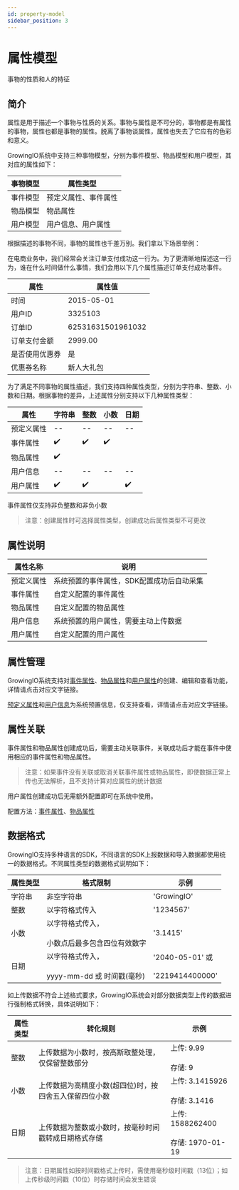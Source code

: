 ```yaml
---
id: property-model
sidebar_position: 3 
---
```


# 属性模型

事物的性质和人的特征

## 简介[](#jian-jie)

属性是用于描述一个事物与性质的关系。事物与属性是不可分的，事物都是有属性的事物，属性也都是事物的属性。脱离了事物谈属性，属性也失去了它应有的色彩和意义。

GrowingIO系统中支持三种事物模型，分别为事件模型、物品模型和用户模型，其对应的属性如下：

| 事物模型 | 属性类型 |
| --- | --- |
| 事件模型 | 预定义属性、事件属性 |
| 物品模型 | 物品属性 |
| 用户模型 | 用户信息、用户属性 |

根据描述的事物不同，事物的属性也千差万别。我们拿以下场景举例：

在电商业务中，我们经常会关注订单支付成功这一行为。为了更清晰地描述这一行为，谁在什么时间做什么事情，我们会用以下几个属性描述订单支付成功事件。

| 属性  | 属性值 |
| --- | --- |
| 时间  | 2015-05-01 |
| 用户ID | 3325103 |
| 订单ID | 62531631501961032 |
| 订单支付金额 | 2999.00 |
| 是否使用优惠券 | 是   |
| 优惠券名称 | 新人大礼包 |

为了满足不同事物的属性描述，我们支持四种属性类型，分别为字符串、整数、小数和日期。根据事物的差异，上述属性分别支持以下几种属性类型：

| 属性  | 字符串 | 整数  | 小数  | 日期  |
| --- | --- | --- | --- | --- |
| 预定义属性 | --  | --  | --  | --  |
| 事件属性 | ✔️  | ✔️  | ✔️  | ​   |
| 物品属性 | ✔️  | ​   | ​   | ​   |
| 用户信息 | --  | --  | --  | --  |
| 用户属性 | ✔️  | ✔️  | ​   | ✔️  |

事件属性仅支持非负整数和非负小数

> 注意：创建属性时可选择属性类型，创建成功后属性类型不可更改

## 属性说明[](#shu-xing-shuo-ming)

| 属性名称 | 说明  |
| --- | --- |
| 预定义属性 | 系统预置的事件属性，SDK配置成功后自动采集 |
| 事件属性 | 自定义配置的事件属性 |
| 物品属性 | 自定义配置的物品属性 |
| 用户信息 | 系统预置的用户属性，需要主动上传数据 |
| 用户属性 | 自定义配置的用户属性 |

## 属性管理[](#shu-xing-guan-li)

GrowingIO系统支持对[事件属性](../../product-manual/customer-data-platform/event-management/event-property)、[物品属性](../../product-manual/customer-data-platform/item-management/item-management)和[用户属性](../../product-manual/customer-data-platform/user-management/user-properties)的创建、编辑和查看功能，详情请点击对应文字链接。

​[预定义属性](../../product-manual/customer-data-platform/event-management/present-property)和[用户信息](../../product-manual/customer-data-platform/user-management/user-identifications)为系统预置信息，仅支持查看，详情请点击对应文字链接。

## 属性关联[](#shu-xing-guan-lian)

事件属性和物品属性创建成功后，需要主动关联事件，关联成功后才能在事件中使用相应的事件属性和物品属性。

> 注意：如果事件没有关联或取消关联事件属性或物品属性，即使数据正常上传也无法解析，且不支持计算对应属性的统计数据

用户属性创建成功后无需额外配置即可在系统中使用。

配置方法：[事件属性](../../product-manual/customer-data-platform/event-management/event-property#创建事件属性)、[物品属性](../../product-manual/customer-data-platform/item-management/item-management#创建物品)​

## 数据格式[](#shu-ju-ge-shi)

GrowingIO支持多种语言的SDK，不同语言的SDK上报数据和导入数据都使用统一的数据格式。不同属性类型的数据格式说明如下：

| 属性类型 | 格式限制 | 示例  |
| --- | --- | --- |
| 字符串 | 非空字符串 | 'GrowingIO' |
| 整数  | 以字符格式传入 | '1234567' |
| 小数  | 以字符格式传入，<br></br>小数点后最多包含四位有效数字 | '3.1415' |
| 日期  | 以字符格式传入，<br></br>yyyy-mm-dd 或 时间戳(毫秒) | '2040-05-01' 或<br></br>'2219414400000' |

如上传数据不符合上述格式要求，GrowingIO系统会对部分数据类型上传的数据进行强制格式转换，具体说明如下：

| 属性类型 | 转化规则 | 示例  |
| --- | --- | --- |
| 整数  | 上传数据为小数时，按高斯取整处理，仅保留整数部分 | 上传: 9.99<br></br>存储: 9 |
| 小数  | 上传数据为高精度小数(超四位)时，按四舍五入保留四位小数 | 上传: 3.1415926<br></br>存储: 3.1416 |
| 日期  | 上传数据为整数或小数时，按毫秒时间戳转成日期格式存储 | 上传: 1588262400<br></br>存储: 1970-01-19 |

> 注意：日期属性如按时间戳格式上传时，需使用毫秒级时间戳（13位）；如上传秒级时间戳（10位）时存储时间会发生错误
